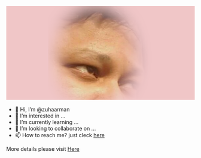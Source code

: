 ![zuha](zuha.png)
- 👋 Hi, I’m @zuhaarman
- 👀 I’m interested in ...
- 🌱 I’m currently learning ...
- 💞️ I’m looking to collaborate on ...
- 📫 How to reach me? just cleck [here](http://en.gravatar.com/zuhaarman)

<!---
zuhaarman/zuhaarman is a ✨ special ✨ repository because its `README.md` (this file) appears on your GitHub profile.
You can click the Preview link to take a look at your changes.
--->
More details please visit [Here](https://az.zuhaworld.com/wp/)
